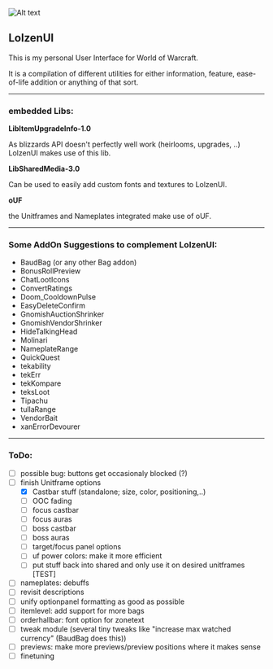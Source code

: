 ![Alt text](http://abload.de/img/wowscrnshot_112417_185tsk5.jpg "Screenshot1")

## LolzenUI
This is my personal User Interface for World of Warcraft.

It is a compilation of different utilities for either information, feature, ease-of-life addition or anything of that sort.

------
### embedded Libs:
**LibItemUpgradeInfo-1.0**

As blizzards API doesn't perfectly well work (heirlooms, upgrades, ..) LolzenUI makes use of this lib.

**LibSharedMedia-3.0**

Can be used to easily add custom fonts and textures to LolzenUI.

**oUF**

the Unitframes and Nameplates integrated make use of oUF.

------
### Some AddOn Suggestions to complement LolzenUI:
- BaudBag (or any other Bag addon)
- BonusRollPreview
- ChatLootIcons
- ConvertRatings
- Doom_CooldownPulse
- EasyDeleteConfirm
- GnomishAuctionShrinker
- GnomishVendorShrinker
- HideTalkingHead
- Molinari
- NameplateRange
- QuickQuest
- tekability
- tekErr
- tekKompare
- teksLoot
- Tipachu
- tullaRange
- VendorBait
- xanErrorDevourer

------
### ToDo:
- [ ] possible bug: buttons get occasionaly blocked (?)
- [ ] finish Unitframe options
  - [x] Castbar stuff (standalone; size, color, positioning,..)
  - [ ] OOC fading
  - [ ] focus castbar
  - [ ] focus auras
  - [ ] boss castbar
  - [ ] boss auras
  - [ ] target/focus panel options
  - [ ] uf power colors: make it more efficient
  - [ ] put stuff back into shared and only use it on desired unitframes [TEST]
- [ ] nameplates: debuffs
- [ ] revisit descriptions
- [ ] unify optionpanel formatting as good as possible
- [ ] itemlevel: add support for more bags
- [ ] orderhallbar: font option for zonetext
- [ ] tweak module (several tiny tweaks like "increase max watched currency" (BaudBag does this))
- [ ] previews: make more previews/preview positions where it makes sense
- [ ] finetuning